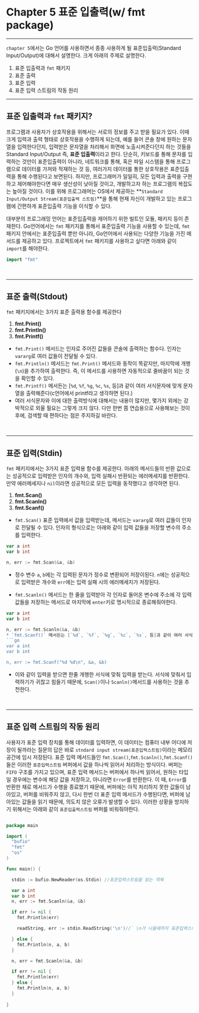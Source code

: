 # Chapter 5 표준 입출력(w/ fmt package)
***
`chapter 5`에서는 Go 언어를 사용하면서 종종 사용하게 될 표준입출력(Standard Input/Output)에 대해서 설명한다.
크게 아래의 주제로 설명한다.
1. 표준 입출력과 `fmt` 패키지
2. 표준 출력
3. 표준 입력
4. 표준 입력 스트림의 작동 원리
***

## 표준 입출력과 `fmt` 패키지?
프로그램과 사용자가 상호작용을 위해서는 서로의 정보를 주고 받을 필요가 있다. 이때 크게 입력과 출력 형태로 상호작용을 수행하게 되는데,
예를 들어 콘솔 창에 원하는 문자열을 입력한다던지, 입력받은 문자열을 처리해서 화면에 노출시켜준다던지 하는 것들을 Standard Input/Output 즉, **표준 입출력**이라고 한다.
단순히, 키보드를 통해 문자를 입력하는 것만이 표준입출력이 아니라, 네트워크를 통해, 혹은 파일 시스템을 통해 프로그램으로 데이터를 가져와 적재하는 것 등, 여러가지 데이터를 통한 상호작용은 표준입출력을 통해 수행된다고 보면된다.
하지만, 프로그래머가 일일히, 모든 입력과 출력을 구현하고 제어해야한다면 매우 생산성이 낮아질 것이고, 개발하고자 하는 프로그램의 복잡도는 높아질 것이다. 이를 위해 프로그래머는 OS에서 제공하는 **`Standard Input/Output Stream(표준입출력 스트림)`**을 통해
현재 자신이 개발하고 있는 프로그램에 간편하게 표준입출력 기능을 이식할 수 있다.

대부분의 프로그래밍 언어는 표준입출력을 제어하기 위한 빌트인 모듈, 패키지 등이 존재한다. Go언어에서는 `fmt` 패키지를 통해서 표준입출력 기능을 사용할 수 있는데,
`fmt` 패키지 안에서는 표준입출력 뿐만 아니라, Go언어에서 사용되는 다양한 기능을 가진 메서드를 제공하고 있다.  프로젝트에서 `fmt` 패키지를 사용하고 싶다면 아래와 같이 `import`를 해야한다.

```go
import "fmt"
```
<br>

***
## 표준 출력(Stdout)

`fmt` 패키지에서는 3가지 표준 출력용 함수를 제공한다
1. **fmt.Print()**
2. **fmt.Println()**
3. **fmt.Printf()**

* `fmt.Print()` 메서드는 인자로 주어진 값들을 콘솔에 출력하는 함수다. 인자는 `vararg`로 여러 값들이 전달될 수 있다.
* `fmt.Println()` 메서드는 `fmt.Print()` 메서드와 동작이 똑같지만, 마지막에 개행(`\n`)을 추가하여 출력한다. 즉, 이 메서드를 사용하면 자동적으로 줄바꿈이 되는 것을 확인할 수 있다.
* `fmt.Printf()` 메서든는 [`%d`, `%f`, `%g`, `%c`, `%s`, 등]과 같이 여러 서식문자에 맞게 문자열을 출력해준다(c언어에서 printf라고 생각하면 된다.)
* 여러 서식문자와 이에 대한 출력방식에 대해서는 내용이 많지만, 몇가지 외에는 강박적으로 외울 필요는 그렇게 크지 않다. 다만 한번 쯤 연습용으로 사용해보는 것이 후에, 검색할 때 편하다는 점은 주지하길 바란다.


<br>

***
## 표준 입력(Stdin)

`fmt` 패키지에서는 3가지 표준 입력용 함수를 제공한다. 아래의 메서드들의 반환 값으로는 성공적으로 입력받은 인자의 개수와, 입력 실패시 반환되는 에러메세지를 반환한다. 만약 에러메세지나 `nil`이라면 성공적으로 모든 입력을 동작했다고 생각하면 된다.
1. **fmt.Scan()**
2. **fmt.Scanln()**
3. **fmt.Scanf()**

* `fmt.Scan()` 표준 입력에서 값을 입력받는데, 메서드는 `vararg`로 여러 값들이 인자로 전달될 수 있다. 인자의 형식으로는 아래와 같이 입력 값들을 저장할 변수의 주소를 입력한다.
```go
var a int
var b int

n, err := fmt.Scan(&a, &b)
```
* 정수 변수 `a`, `b`에는 각 입력된 문자가 정수로 변환되어 저장이된다. `n`에는 성공적으로 입력받은 개수와 `err`에는 입력 실패 시의 에러메세지가 저장된다.

* `fmt.Scanln()` 메서드는 한 줄을 입력받아 각 인자로 들어온 변수에 주소에 각 입력 값들을 저장하는 메서드로 마지막에 `enter`키로 명시적으로 종료해줘야한다.
```go
var a int
var b int

n, err := fmt.Scanln(&a, &b)
* `fmt.Scanf()` 메서든는 [`%d`, `%f`, `%g`, `%c`, `%s`, 등]과 같이 여러 서식문자에 맞게 입력을 받아 변수에 저장한다.
```go
var a int
var b int

n, err := fmt.Scanf("%d %d\n", &a, &b)
```
* 이와 같이 입력을 받으면 한줄 개행한 서식에 맞춰 입력을 받는다. 서식에 맞춰서 입력하기가 귀찮고 힘들기 때문에, `Scan()`이나 `Scanln()`메서드를 사용하는 것을 추천한다.

<br>

***
## 표준 입력 스트림의 작동 원리
사용자가 표준 입력 장치를 통해 데이터를 입력하면, 이 데이터는 컴퓨터 내부 어디에 저장이 될까라는 질문의 답은 바로 `stndard input stream(표준입력스트림)`이라는 메모리 공간에 임시 저장된다. 표준 입력 메서드들인 `fmt.Scan()`,`fmt.Scanln()`,`fmt.Scanf()` 들은 이러한 `표준입력스트림` 버퍼에서 값을 하나씩 읽어서 처리하는 방식이다. 버퍼는 `FIFO` 구조를 가지고 있으며, 표준 입력 메서드는 버퍼에서 하나씩 읽어서, 원하는 타입일 경우에는 변수에 해당 값을 저장하고, 아니라면 `Error`를 반환한다. 이 때, `Error`를 반환한 채로 메서드가 수행을 종료했기 때문에, 버퍼에는 아직 처리하지 못한 값들이 남아있고, 버퍼를 비워주지 않고, 다시 한번 더 표준 입력 메서드가 수행된다면, 버퍼에 남아있는 값들을 읽기 때문에, 의도치 않은 오류가 발생할 수 있다. 이러한 상황을 방지하기 위해서는 아래와 같이 `표준입출력스트림` 버퍼를 비워줘야한다.
```go

package main

import (
  "bufio"
  "fmt"
  "os"
)

func main() {

  stdin := bufio.NewReader(os.Stdin) //표준입력스트림을 읽는 객체

  var a int
  var b int
  n, err := fmt.Scanln(&a, &b)

  if err != nil {
    fmt.Println(err)

    readString, err := stdin.ReadString('\n')//` \n가 나올때까지 표준입력스트림을 읽는다.

  } else {
    fmt.Println(n, a, b)
  }

  n, err = fmt.Scanln(&a, &b)

  if err != nil {
    fmt.Println(err)
  } else {
    fmt.Println(n, a, b)
  }
  
}
```


